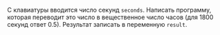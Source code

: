 С клавиатуры вводится число секунд `seconds`. Написать программу, которая переводит это число в вещественное число часов (для 1800 секунд ответ 0.5). Результат записать в переменную `result`.